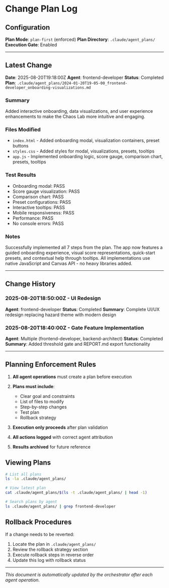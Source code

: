 # Change Plan Log

## Configuration
**Plan Mode**: `plan-first` (enforced)
**Plan Directory**: `.claude/agent_plans/`
**Execution Gate**: Enabled

---

## Latest Change
**Date**: 2025-08-20T19:18:00Z
**Agent**: frontend-developer
**Status**: Completed
**Plan**: `.claude/agent_plans/2024-01-20T19-05-00_frontend-developer_onboarding-visualizations.md`

### Summary
Added interactive onboarding, data visualizations, and user experience enhancements to make the Chaos Lab more intuitive and engaging.

### Files Modified
- `index.html` - Added onboarding modal, visualization containers, preset buttons
- `styles.css` - Added styles for modal, visualizations, presets, tooltips
- `app.js` - Implemented onboarding logic, score gauge, comparison chart, presets, tooltips

### Test Results
- Onboarding modal: PASS
- Score gauge visualization: PASS
- Comparison chart: PASS
- Preset configurations: PASS
- Interactive tooltips: PASS
- Mobile responsiveness: PASS
- Performance: PASS
- No console errors: PASS

### Notes
Successfully implemented all 7 steps from the plan. The app now features a guided onboarding experience, visual score representations, quick-start presets, and contextual help through tooltips. All implementations use native JavaScript and Canvas API - no heavy libraries added.

---

## Change History

### 2025-08-20T18:50:00Z - UI Redesign
**Agent**: frontend-developer
**Status**: Completed
**Summary**: Complete UI/UX redesign replacing hazard theme with modern design

### 2025-08-20T18:40:00Z - Gate Feature Implementation
**Agent**: Multiple (frontend-developer, backend-architect)
**Status**: Completed  
**Summary**: Added threshold gate and REPORT.md export functionality

---

## Planning Enforcement Rules

1. **All agent operations** must create a plan before execution
2. **Plans must include**:
   - Clear goal and constraints
   - List of files to modify
   - Step-by-step changes
   - Test plan
   - Rollback strategy

3. **Execution only proceeds** after plan validation
4. **All actions logged** with correct agent attribution
5. **Results archived** for future reference

## Viewing Plans

```bash
# List all plans
ls -la .claude/agent_plans/

# View latest plan
cat .claude/agent_plans/$(ls -t .claude/agent_plans/ | head -1)

# Search plans by agent
ls .claude/agent_plans/ | grep frontend-developer
```

## Rollback Procedures

If a change needs to be reverted:
1. Locate the plan in `.claude/agent_plans/`
2. Review the rollback strategy section
3. Execute rollback steps in reverse order
4. Update this log with rollback status

---

*This document is automatically updated by the orchestrator after each agent operation.*